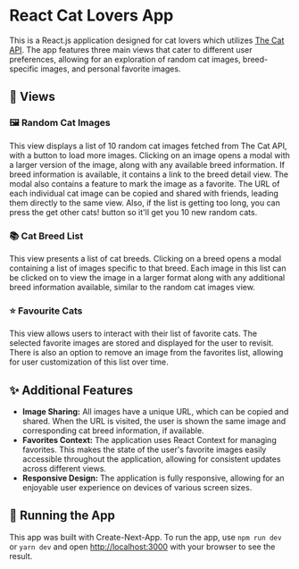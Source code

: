# React Cat Lovers App

This is a React.js application designed for cat lovers which utilizes
[The Cat API](https://thecatapi.com/). The app features three main views that
cater to different user preferences, allowing for an exploration of random cat
images, breed-specific images, and personal favorite images.

## :paw_prints: Views

### :framed_picture: Random Cat Images

This view displays a list of 10 random cat images fetched from The Cat API, with
a button to load more images. Clicking on an image opens a modal with a larger
version of the image, along with any available breed information. If breed
information is available, it contains a link to the breed detail view. The modal
also contains a feature to mark the image as a favorite. The URL of each
individual cat image can be copied and shared with friends, leading them
directly to the same view. Also, if the list is getting too long, you can press
the get other cats! button so it'll get you 10 new random cats.

### :books: Cat Breed List

This view presents a list of cat breeds. Clicking on a breed opens a modal
containing a list of images specific to that breed. Each image in this list can
be clicked on to view the image in a larger format along with any additional
breed information available, similar to the random cat images view.

### :star: Favourite Cats

This view allows users to interact with their list of favorite cats. The
selected favorite images are stored and displayed for the user to revisit. There
is also an option to remove an image from the favorites list, allowing for user
customization of this list over time.

## :sparkles: Additional Features

- **Image Sharing:** All images have a unique URL, which can be copied and
  shared. When the URL is visited, the user is shown the same image and
  corresponding cat breed information, if available.
- **Favorites Context:** The application uses React Context for managing
  favorites. This makes the state of the user's favorite images easily
  accessible throughout the application, allowing for consistent updates across
  different views.
- **Responsive Design:** The application is fully responsive, allowing for an
  enjoyable user experience on devices of various screen sizes.

## :rocket: Running the App

This app was built with Create-Next-App. To run the app, use `npm run dev` or
`yarn dev` and open [http://localhost:3000](http://localhost:3000) with your
browser to see the result.
